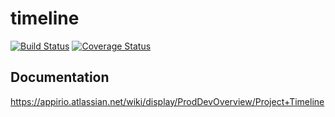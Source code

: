 # timeline
[![Build Status](https://travis-ci.org/appirio-tech/timeline.svg)](https://travis-ci.org/appirio-tech/timeline)
[![Coverage Status](https://coveralls.io/repos/appirio-tech/timeline/badge.svg?branch=master&t=BJiqmL)](https://coveralls.io/r/appirio-tech/timeline?branch=master)

## Documentation
https://appirio.atlassian.net/wiki/display/ProdDevOverview/Project+Timeline
